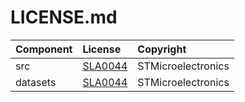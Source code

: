 # LICENSE.md

| Component                            | License              | Copyright |
|:---------                            |:-------              |:----------|
| src                                  | [SLA0044](./src/LICENSE.md)              | STMicroelectronics |
| datasets                             | [SLA0044](./datasets/LICENSE.md)              | STMicroelectronics |
